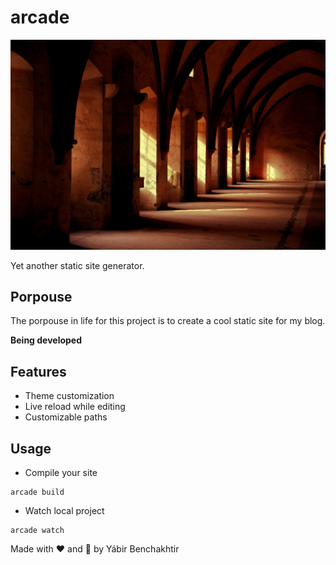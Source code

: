 # arcade

![](assets/hartmut-tobies-O9TEKuI1Icw-unsplash-min.jpg)

Yet another static site generator. 

## Porpouse

The porpouse in life for this project is to create a cool
static site for my blog.

**Being developed**

## Features

- Theme customization
- Live reload while editing
- Customizable paths


## Usage

- Compile your site
```
arcade build
```   
- Watch local project
```
arcade watch
```

Made with :heart: and :snake: by Yábir Benchakhtir
